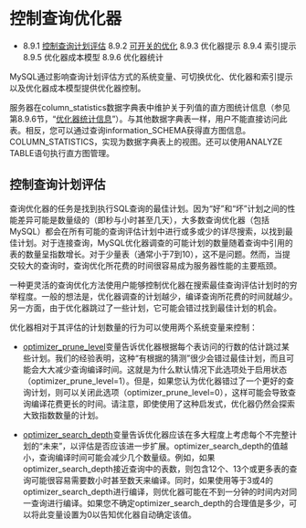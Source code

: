 # 控制查询优化器

- 8.9.1 [控制查询计划评估](#控制查询计划评估)
8.9.2 [可开关的优化](可开关的优化.md)
8.9.3 优化器提示
8.9.4 索引提示
8.9.5 优化器成本模型
8.9.6 优化器统计

MySQL通过影响查询计划评估方式的系统变量、可切换优化、优化器和索引提示以及优化器成本模型提供优化器控制。

服务器在column_statistics数据字典表中维护关于列值的直方图统计信息（参见第8.9.6节，“[优化器统计信息](https://dev.mysql.com/doc/refman/8.0/en/optimizer-statistics.html)”）。与其他数据字典表一样，用户不能直接访问此表。相反，您可以通过查询information_SCHEMA获得直方图信息。COLUMN_STATISTICS，实现为数据字典表上的视图。还可以使用ANALYZE TABLE语句执行直方图管理。

## 控制查询计划评估

查询优化器的任务是找到执行SQL查询的最佳计划。因为“好”和“坏”计划之间的性能差异可能是数量级的（即秒与小时甚至几天），大多数查询优化器（包括MySQL）都会在所有可能的查询评估计划中进行或多或少的详尽搜索，以找到最佳计划。对于连接查询，MySQL优化器调查的可能计划的数量随着查询中引用的表的数量呈指数增长。对于少量表（通常小于7到10），这不是问题。然而，当提交较大的查询时，查询优化所花费的时间很容易成为服务器性能的主要瓶颈。

一种更灵活的查询优化方法使用户能够控制优化器在搜索最佳查询评估计划时的穷举程度。一般的想法是，优化器调查的计划越少，编译查询所花费的时间就越少。另一方面，由于优化器跳过了一些计划，它可能会错过找到最佳计划的机会。

优化器相对于其评估的计划数量的行为可以使用两个系统变量来控制：

- [optimizer_prune_level](https://dev.mysql.com/doc/refman/8.0/en/server-system-variables.html#sysvar_optimizer_prune_level)变量告诉优化器根据每个表访问的行数的估计跳过某些计划。我们的经验表明，这种“有根据的猜测”很少会错过最佳计划，而且可能会大大减少查询编译时间。这就是为什么默认情况下此选项处于启用状态（optimizer_prune_level=1）。但是，如果您认为优化器错过了一个更好的查询计划，则可以关闭此选项（optimizer_prune_level=0），这样可能会导致查询编译花费更长的时间。请注意，即使使用了这种启发式，优化器仍然会探索大致指数数量的计划。

- [optimizer_search_depth](https://dev.mysql.com/doc/refman/8.0/en/server-system-variables.html#sysvar_optimizer_search_depth)变量告诉优化器应该在多大程度上考虑每个不完整计划的“未来”，以评估是否应该进一步扩展。optimizer_search_depth的值越小，查询编译时间可能会减少几个数量级。例如，如果optimizer_search_depth接近查询中的表数，则包含12个、13个或更多表的查询可能很容易需要数小时甚至数天来编译。同时，如果使用等于3或4的optimizer_search_depth进行编译，则优化器可能在不到一分钟的时间内对同一查询进行编译。如果您不确定optimizer_search_depth的合理值是多少，可以将此变量设置为0以告知优化器自动确定该值。
